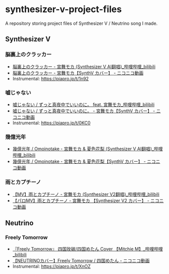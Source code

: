 # synthesizer-v-project-files

A repository storing project files of Synthesizer V / Neutrino song I made.

## Synthesizer V

### 脳裏上のクラッカー

- [脳裏上のクラッカー - 宮舞モカ (Synthesizer V AI翻唱)_哔哩哔哩_bilibili](https://www.bilibili.com/video/BV1u8wme1Egt/)
- [脳裏上のクラッカー - 宮舞モカ【SynthV カバー】 - ニコニコ動画](https://www.nicovideo.jp/watch/sm44560434)
- Instrumental: https://piapro.jp/t/1n92

### 嘘じゃない

- [嘘じゃない / ずっと真夜中でいいのに。 feat. 宮舞モカ_哔哩哔哩_bilibili](https://www.bilibili.com/video/BV1sXf2YcEou/)
- [嘘じゃない / ずっと真夜中でいいのに。 - 宮舞モカ【SynthV カバー】 - ニコニコ動画](https://www.nicovideo.jp/watch/sm44588043)
- Instrumental: https://piapro.jp/t/0KC0

### 幾億光年

- [幾億光年 / Omoinotake - 宮舞モカ & 夏色花梨 (Synthesizer V AI翻唱)_哔哩哔哩_bilibili](https://www.bilibili.com/video/BV1FENQenEQo/)
- [幾億光年 / Omoinotake - 宮舞モカ & 夏色花梨【SynthV カバー】 - ニコニコ動画](https://www.nicovideo.jp/watch/sm44633287)

### 雨とカプチーノ

- [【MV】雨とカプチーノ - 宮舞モカ (Synthesizer V2翻唱)_哔哩哔哩_bilibili](https://www.bilibili.com/video/BV1MWdBYTEgZ)
- [【パロMV】雨とカプチーノ - 宮舞モカ 【Synthesizer V2 カバー】 - ニコニコ動画](https://www.nicovideo.jp/watch/sm44873680)

## Neutrino

### Freely Tomorrow

- [『Freely Tomorrow』 四国玫碳/四国めたん Cover 【Mitchie M】_哔哩哔哩_bilibili](https://www.bilibili.com/video/BV1kZ18YyEdw)
- [【NEUTRINOカバー】Freely Tomorrow / 四国めたん - ニコニコ動画](https://www.nicovideo.jp/watch/sm44258486)
- Instrumental: https://piapro.jp/t/XnOZ
